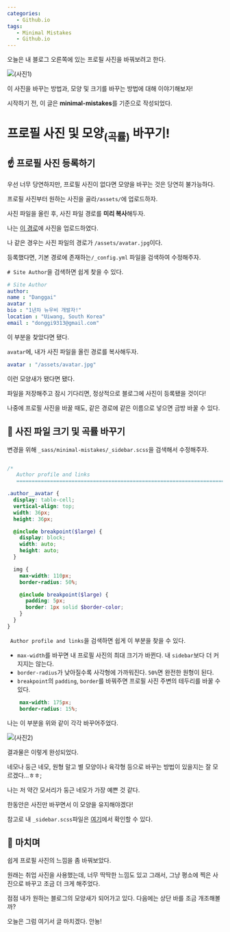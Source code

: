 ```yaml
---
categories: 
   - Github.io
tags:
   - Minimal Mistakes
   - Github.io
---
```


오늘은 내 블로그 오른쪽에 있는 프로필 사진을 바꿔보려고 한다.

![(사진1)](https://github.com/danggai/danggai.github.io/blob/master/assets/image/20200130/01.png?raw=true)

이 사진을 바꾸는 방법과, 모양 및 크기를 바꾸는 방법에 대해 이야기해보자!

시작하기 전, 이 글은 **minimal-mistakes**를 기준으로 작성되었다.

# 프로필 사진 및 모양<sub>(곡률)</sub> 바꾸기!
## ☝ 프로필 사진 등록하기

우선 너무 당연하지만, 프로필 사진이 없다면 모양을 바꾸는 것은 당연히 불가능하다.

프로필 사진부터 원하는 사진을 골라`/assets/`에 업로드하자.

사진 파일을 올린 후, 사진 파일 경로를 **미리 복사**해두자.

나는 [이 경로](https://github.com/danggai/danggai.github.io/tree/master/assets)에 사진을 업로드하였다.

나 같은 경우는 사진 파일의 경로가 `/assets/avatar.jpg`이다.

등록했다면, 기본 경로에 존재하는`/_config.yml` 파일을 검색하여 수정해주자.

`# Site Author`을 검색하면 쉽게 찾을 수 있다.

```yml
# Site Author
author:
name : "Danggai"
avatar : 
bio : "1년차 뉴우비 개발자!"
location : "Uiwang, South Korea"
email : "donggi9313@gmail.com"
```

이 부분을 찾았다면 됐다.

`avatar`에, 내가 사진 파일을 올린 경로를 복사해두자.

```yml
avatar : "/assets/avatar.jpg"
```

이런 모양새가 됐다면 됐다.



파일을 저장해주고 잠시 기다리면, 정상적으로 블로그에 사진이 등록됐을 것이다!

나중에 프로필 사진을 바꿀 때도, 같은 경로에 같은 이름으로 넣으면 금방 바꿀 수 있다.

## 🤞 사진 파일 크기 및 곡률 바꾸기

변경을 위해 `_sass/minimal-mistakes/_sidebar.scss`을 검색해서 수정해주자.

```scss

/*
   Author profile and links
   ========================================================================== */

.author__avatar {
  display: table-cell;
  vertical-align: top;
  width: 36px;
  height: 36px;

  @include breakpoint($large) {
    display: block;
    width: auto;
    height: auto;
  }

  img {
    max-width: 110px;
    border-radius: 50%;

    @include breakpoint($large) {
      padding: 5px;
      border: 1px solid $border-color;
    }
  }
}
```

` Author profile and links`을 검색하면 쉽게 이 부분을 찾을 수 있다.

- `max-width`를 바꾸면 내 프로필 사진의 최대 크기가 바뀐다. 내 `sidebar`보다 더 커지지는 않는다.
- `border-radius`가 낮아질수록 사각형에 가까워진다. `50%`면 완전한 원형이 된다.
- `breakpoint`의 `padding`, `border`를 바꿔주면 프로필 사진 주변의 테두리를 바꿀 수 있다.

```scss
    max-width: 175px;
    border-radius: 15%;
```

나는 이 부분을 위와 같이 각각 바꾸어주었다.

![(사진2)](https://github.com/danggai/danggai.github.io/blob/master/assets/image/20200130/02.png?raw=true)

결과물은 이렇게 완성되었다.

네모나 둥근 네모, 원형 말고 별 모양이나 육각형 등으로 바꾸는 방법이 있을지는 잘 모르겠다...ㅎㅎ;

나는 저 약간 모서리가 둥근 네모가 가장 예쁜 것 같다.

한동안은 사진만 바꾸면서 이 모양을 유지해야겠다!

참고로 내 `_sidebar.scss`파일은 [여기](https://github.com/danggai/danggai.github.io/blob/master/_sass/minimal-mistakes/_sidebar.scss)에서 확인할 수 있다.

## 🤟 마치며

쉽게 프로필 사진의 느낌을 좀 바꿔보았다.

원래는 취업 사진을 사용했는데, 너무 딱딱한 느낌도 있고 그래서, 그냥 평소에 찍은 사진으로 바꾸고 조금 더 크게 해주었다.

점점 내가 원하는 블로그의 모양새가 되어가고 있다. 다음에는 상단 바를 조금 개조해볼까?

오늘은 그럼 여기서 글 마치겠다. 안뇽!


